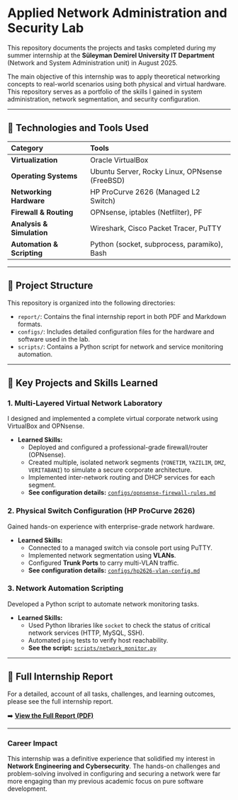 # Applied Network Administration and Security Lab

This repository documents the projects and tasks completed during my summer internship at the **Süleyman Demirel University IT Department** (Network and System Administration unit) in August 2025.

The main objective of this internship was to apply theoretical networking concepts to real-world scenarios using both physical and virtual hardware. This repository serves as a portfolio of the skills I gained in system administration, network segmentation, and security configuration.

---

## 🚀 Technologies and Tools Used

| Category | Tools |
| :--- | :--- |
| **Virtualization** | Oracle VirtualBox |
| **Operating Systems** | Ubuntu Server, Rocky Linux, OPNsense (FreeBSD) |
| **Networking Hardware** | HP ProCurve 2626 (Managed L2 Switch) |
| **Firewall & Routing** | OPNsense, iptables (Netfilter), PF |
| **Analysis & Simulation** | Wireshark, Cisco Packet Tracer, PuTTY |
| **Automation & Scripting**| Python (socket, subprocess, paramiko), Bash |

---

## 📂 Project Structure

This repository is organized into the following directories:

* `report/`: Contains the final internship report in both PDF and Markdown formats.
* `configs/`: Includes detailed configuration files for the hardware and software used in the lab.
* `scripts/`: Contains a Python script for network and service monitoring automation.

---

## 🔧 Key Projects and Skills Learned

### 1. Multi-Layered Virtual Network Laboratory
I designed and implemented a complete virtual corporate network using VirtualBox and OPNsense.
- **Learned Skills:**
  - Deployed and configured a professional-grade firewall/router (OPNsense).
  - Created multiple, isolated network segments (`YONETIM`, `YAZILIM`, `DMZ`, `VERITABANI`) to simulate a secure corporate architecture.
  - Implemented inter-network routing and DHCP services for each segment.
  - **See configuration details:** [`configs/opnsense-firewall-rules.md`](Configs/opnsense-firewall-rules.md)

### 2. Physical Switch Configuration (HP ProCurve 2626)
Gained hands-on experience with enterprise-grade network hardware.
- **Learned Skills:**
  - Connected to a managed switch via console port using PuTTY.
  - Implemented network segmentation using **VLANs**.
  - Configured **Trunk Ports** to carry multi-VLAN traffic.
  - **See configuration details:** [`configs/hp2626-vlan-config.md`](Configs/hp2626-vlan-config.md)

### 3. Network Automation Scripting
Developed a Python script to automate network monitoring tasks.
- **Learned Skills:**
  - Used Python libraries like `socket` to check the status of critical network services (HTTP, MySQL, SSH).
  - Automated `ping` tests to verify host reachability.
  - **See the script:** [`scripts/network_monitor.py`](Scripts/network_monitor.py)

---

## 📜 Full Internship Report

For a detailed, account of all tasks, challenges, and learning outcomes, please see the full internship report.

➡️ **[View the Full Report (PDF)](Report/CENG_summerInternshipReport.pdf)**

---

### Career Impact

This internship was a definitive experience that solidified my interest in **Network Engineering and Cybersecurity**. The hands-on challenges and problem-solving involved in configuring and securing a network were far more engaging than my previous academic focus on pure software development.
